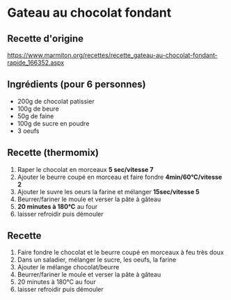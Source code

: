 # Gateau au chocolat fondant

## Recette d'origine
https://www.marmiton.org/recettes/recette_gateau-au-chocolat-fondant-rapide_166352.aspx

## Ingrédients (pour 6 personnes)
- 200g de chocolat patissier
- 100g de beure
- 50g de faine
- 100g de sucre en poudre
- 3 oeufs

## Recette (thermomix)
1. Raper le chocolat en morceaux **5 sec/vitesse 7**
1. Ajouter le beurre coupé en morceau et faire fondre **4min/60°C/vitesse 2**
1. Ajouter le suvre les oeurs la farine et mélanger **15sec/vitesse 5**
1. Beurrer/fariner le moule et verser la pâte à gâteau
1. **20 minutes à 180°C** au four
1. laisser refroidir puis démouler

## Recette
1. Faire fondre le chocolat et le beurre coupé en morceaux à feu très doux
1. Dans un saladier, mélanger le sucre, les oeufs, la farine
1. Ajouter le mélange chocolat/beurre
1. Beurrer/fariner le moule et verser la pâte à gâteau
1. 20 minutes à 180°C au four
1. laisser refroidir puis démouler

